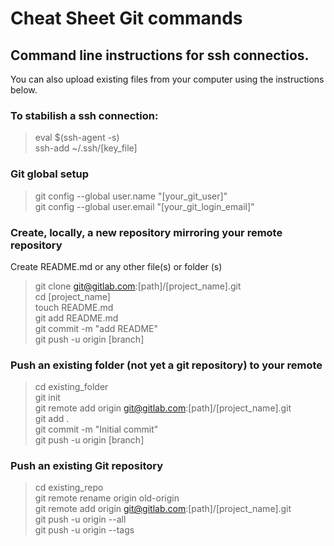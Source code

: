 # Cheat Sheet Git commands

## Command line instructions for ssh connectios.

You can also upload existing files from your computer using the instructions below.

### To stabilish a ssh connection:

> eval $(ssh-agent -s)  
> ssh-add ~/.ssh/[key_file]  

### Git global setup

> git config --global user.name "[your_git_user]"  
> git config --global user.email "[your_git_login_email]"  

### Create, locally, a new repository mirroring your remote repository

Create README.md or any other file(s) or folder (s)

> git clone git@gitlab.com:[path]/[project_name].git  
> cd [project_name]  
> touch README.md  
> git add README.md  
> git commit -m "add README"  
> git push -u origin [branch]  

### Push an existing folder (not yet a git repository) to your remote

> cd existing_folder  
> git init  
> git remote add origin git@gitlab.com:[path]/[project_name].git  
> git add .  
> git commit -m "Initial commit"  
> git push -u origin [branch]  

### Push an existing Git repository

> cd existing_repo  
> git remote rename origin old-origin  
> git remote add origin git@gitlab.com:[path]/[project_name].git  
> git push -u origin --all  
> git push -u origin --tags  